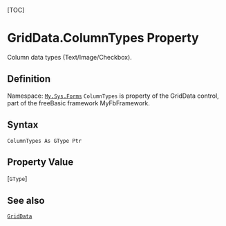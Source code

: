 [TOC]
# GridData.ColumnTypes Property
Column data types (Text/Image/Checkbox).
## Definition
Namespace: [`My.Sys.Forms`](My.Sys.Forms.md)
`ColumnTypes` is property of the GridData control, part of the freeBasic framework MyFbFramework.
## Syntax
```freeBasic
ColumnTypes As GType Ptr
```
## Property Value
[`GType`]
## See also
[`GridData`](GridData.md)
